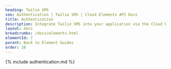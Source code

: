 ```yaml
---
heading: Twilio SMS
seo: Authentication | Twilio SMS | Cloud Elements API Docs
title: Authentication
description: Integrate Twilio SMS into your application via the Cloud Elements APIs.
layout: docs
breadcrumbs: /docs/elements.html
elementId: 7
parent: Back to Element Guides
order: 10
---
```


{% include authentication.md %}
